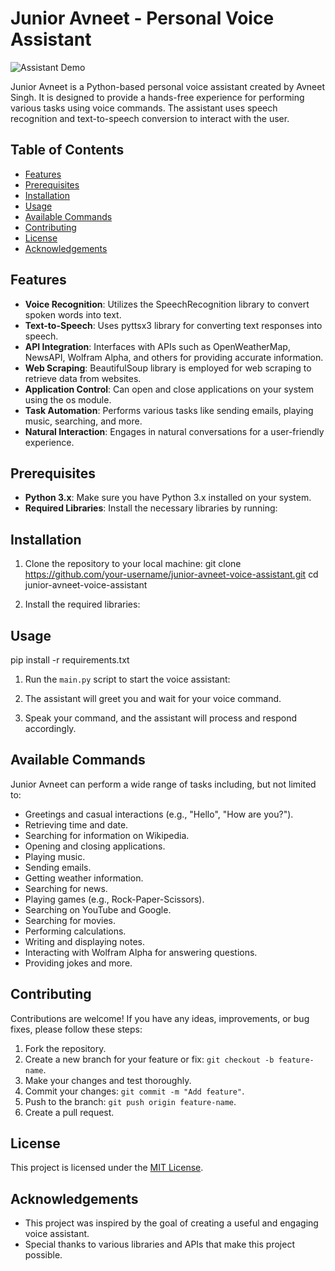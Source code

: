 # Junior Avneet - Personal Voice Assistant

![Assistant Demo](demo.gif)

Junior Avneet is a Python-based personal voice assistant created by Avneet Singh. It is designed to provide a hands-free experience for performing various tasks using voice commands. The assistant uses speech recognition and text-to-speech conversion to interact with the user.

## Table of Contents

- [Features](#features)
- [Prerequisites](#prerequisites)
- [Installation](#installation)
- [Usage](#usage)
- [Available Commands](#available-commands)
- [Contributing](#contributing)
- [License](#license)
- [Acknowledgements](#acknowledgements)

## Features

- **Voice Recognition**: Utilizes the SpeechRecognition library to convert spoken words into text.
- **Text-to-Speech**: Uses pyttsx3 library for converting text responses into speech.
- **API Integration**: Interfaces with APIs such as OpenWeatherMap, NewsAPI, Wolfram Alpha, and others for providing accurate information.
- **Web Scraping**: BeautifulSoup library is employed for web scraping to retrieve data from websites.
- **Application Control**: Can open and close applications on your system using the os module.
- **Task Automation**: Performs various tasks like sending emails, playing music, searching, and more.
- **Natural Interaction**: Engages in natural conversations for a user-friendly experience.

## Prerequisites

- **Python 3.x**: Make sure you have Python 3.x installed on your system.
- **Required Libraries**: Install the necessary libraries by running:


## Installation

1. Clone the repository to your local machine:
git clone https://github.com/your-username/junior-avneet-voice-assistant.git
cd junior-avneet-voice-assistant


2. Install the required libraries:

## Usage
pip install -r requirements.txt
1. Run the `main.py` script to start the voice assistant:


2. The assistant will greet you and wait for your voice command.

3. Speak your command, and the assistant will process and respond accordingly.

## Available Commands

Junior Avneet can perform a wide range of tasks including, but not limited to:

- Greetings and casual interactions (e.g., "Hello", "How are you?").
- Retrieving time and date.
- Searching for information on Wikipedia.
- Opening and closing applications.
- Playing music.
- Sending emails.
- Getting weather information.
- Searching for news.
- Playing games (e.g., Rock-Paper-Scissors).
- Searching on YouTube and Google.
- Searching for movies.
- Performing calculations.
- Writing and displaying notes.
- Interacting with Wolfram Alpha for answering questions.
- Providing jokes and more.

## Contributing

Contributions are welcome! If you have any ideas, improvements, or bug fixes, please follow these steps:

1. Fork the repository.
2. Create a new branch for your feature or fix: `git checkout -b feature-name`.
3. Make your changes and test thoroughly.
4. Commit your changes: `git commit -m "Add feature"`.
5. Push to the branch: `git push origin feature-name`.
6. Create a pull request.

## License

This project is licensed under the [MIT License](LICENSE).

## Acknowledgements

- This project was inspired by the goal of creating a useful and engaging voice assistant.
- Special thanks to various libraries and APIs that make this project possible.

